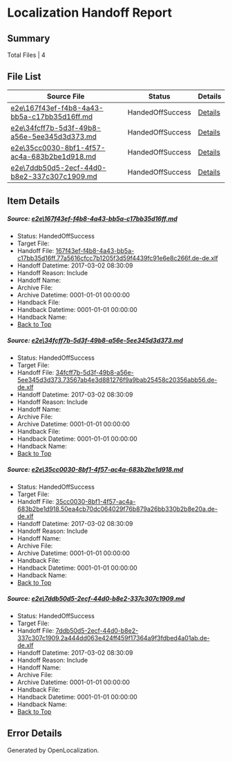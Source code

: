 # <a name='report-top'></a> Localization Handoff Report

## Summary
 Total Files | 4

## File List
 Source File | Status | Details 
 ----------- | ------ | ------- 
 [e2e\167f43ef-f4b8-4a43-bb5a-c17bb35d16ff.md](https://github.com/OpenLocalizationTestOrg/ol-test4/blob/8339e1e05fd63a241dc0dbf04026e45fedb1a915/e2e/167f43ef-f4b8-4a43-bb5a-c17bb35d16ff.md) | HandedOffSuccess | [Details](#a23e04e57391091f76dfdba851ed1300a588ed911)
 [e2e\34fcff7b-5d3f-49b8-a56e-5ee345d3d373.md](https://github.com/OpenLocalizationTestOrg/ol-test4/blob/da39071929c232f89f21b7fbc6a716d7587964db/e2e/34fcff7b-5d3f-49b8-a56e-5ee345d3d373.md) | HandedOffSuccess | [Details](#69deeb8676cd67560b08b9d70e8f21512cc5e69c2)
 [e2e\35cc0030-8bf1-4f57-ac4a-683b2be1d918.md](https://github.com/OpenLocalizationTestOrg/ol-test4/blob/8339e1e05fd63a241dc0dbf04026e45fedb1a915/e2e/35cc0030-8bf1-4f57-ac4a-683b2be1d918.md) | HandedOffSuccess | [Details](#9dab47909aec88720b8dcf1caa3450e42307d6763)
 [e2e\7ddb50d5-2ecf-44d0-b8e2-337c307c1909.md](https://github.com/OpenLocalizationTestOrg/ol-test4/blob/e81c118d0efffb1af3e50032a844752e0d8c1328/e2e/7ddb50d5-2ecf-44d0-b8e2-337c307c1909.md) | HandedOffSuccess | [Details](#1141d73b75812f86f96f5bc6948f65a982953a2f6)

## Item Details
##### <a name='a23e04e57391091f76dfdba851ed1300a588ed911'></a> Source: [e2e\167f43ef-f4b8-4a43-bb5a-c17bb35d16ff.md](https://github.com/OpenLocalizationTestOrg/ol-test4/blob/8339e1e05fd63a241dc0dbf04026e45fedb1a915/e2e/167f43ef-f4b8-4a43-bb5a-c17bb35d16ff.md)
* Status: HandedOffSuccess
* Target File: 
* Handoff File: [167f43ef-f4b8-4a43-bb5a-c17bb35d16ff.77a5616cfcc7b1205f3d59f4439fc91e6e8c266f.de-de.xlf](https://github.com/OpenLocalizationTestOrg/ol-test4-handoff/blob/900952661dab0c9b7b09d9fa094eced53254555a/ol-handoff/OpenLocalizationTestOrg/ol-test4-dede/xinjiang/ht/167f43ef-f4b8-4a43-bb5a-c17bb35d16ff.77a5616cfcc7b1205f3d59f4439fc91e6e8c266f.de-de.xlf)
* Handoff Datetime: 2017-03-02 08:30:09
* Handoff Reason: Include
* Handoff Name: 
* Archive File: 
* Archive Datetime: 0001-01-01 00:00:00
* Handback File: 
* Handback Datetime: 0001-01-01 00:00:00
* Handback Name: 
* [Back to Top](#report-top)

##### <a name='69deeb8676cd67560b08b9d70e8f21512cc5e69c2'></a> Source: [e2e\34fcff7b-5d3f-49b8-a56e-5ee345d3d373.md](https://github.com/OpenLocalizationTestOrg/ol-test4/blob/da39071929c232f89f21b7fbc6a716d7587964db/e2e/34fcff7b-5d3f-49b8-a56e-5ee345d3d373.md)
* Status: HandedOffSuccess
* Target File: 
* Handoff File: [34fcff7b-5d3f-49b8-a56e-5ee345d3d373.73567ab4e3d881276f9a9bab25458c20356abb56.de-de.xlf](https://github.com/OpenLocalizationTestOrg/ol-test4-handoff/blob/900952661dab0c9b7b09d9fa094eced53254555a/ol-handoff/OpenLocalizationTestOrg/ol-test4-dede/xinjiang/ht/34fcff7b-5d3f-49b8-a56e-5ee345d3d373.73567ab4e3d881276f9a9bab25458c20356abb56.de-de.xlf)
* Handoff Datetime: 2017-03-02 08:30:09
* Handoff Reason: Include
* Handoff Name: 
* Archive File: 
* Archive Datetime: 0001-01-01 00:00:00
* Handback File: 
* Handback Datetime: 0001-01-01 00:00:00
* Handback Name: 
* [Back to Top](#report-top)

##### <a name='9dab47909aec88720b8dcf1caa3450e42307d6763'></a> Source: [e2e\35cc0030-8bf1-4f57-ac4a-683b2be1d918.md](https://github.com/OpenLocalizationTestOrg/ol-test4/blob/8339e1e05fd63a241dc0dbf04026e45fedb1a915/e2e/35cc0030-8bf1-4f57-ac4a-683b2be1d918.md)
* Status: HandedOffSuccess
* Target File: 
* Handoff File: [35cc0030-8bf1-4f57-ac4a-683b2be1d918.50ea4cb70dc064029f76b879a26bb330b2b8e20a.de-de.xlf](https://github.com/OpenLocalizationTestOrg/ol-test4-handoff/blob/900952661dab0c9b7b09d9fa094eced53254555a/ol-handoff/OpenLocalizationTestOrg/ol-test4-dede/xinjiang/ht/35cc0030-8bf1-4f57-ac4a-683b2be1d918.50ea4cb70dc064029f76b879a26bb330b2b8e20a.de-de.xlf)
* Handoff Datetime: 2017-03-02 08:30:09
* Handoff Reason: Include
* Handoff Name: 
* Archive File: 
* Archive Datetime: 0001-01-01 00:00:00
* Handback File: 
* Handback Datetime: 0001-01-01 00:00:00
* Handback Name: 
* [Back to Top](#report-top)

##### <a name='1141d73b75812f86f96f5bc6948f65a982953a2f6'></a> Source: [e2e\7ddb50d5-2ecf-44d0-b8e2-337c307c1909.md](https://github.com/OpenLocalizationTestOrg/ol-test4/blob/e81c118d0efffb1af3e50032a844752e0d8c1328/e2e/7ddb50d5-2ecf-44d0-b8e2-337c307c1909.md)
* Status: HandedOffSuccess
* Target File: 
* Handoff File: [7ddb50d5-2ecf-44d0-b8e2-337c307c1909.2a444dd063e424ff459f17364a9f3fdbed4a01ab.de-de.xlf](https://github.com/OpenLocalizationTestOrg/ol-test4-handoff/blob/900952661dab0c9b7b09d9fa094eced53254555a/ol-handoff/OpenLocalizationTestOrg/ol-test4-dede/xinjiang/ht/7ddb50d5-2ecf-44d0-b8e2-337c307c1909.2a444dd063e424ff459f17364a9f3fdbed4a01ab.de-de.xlf)
* Handoff Datetime: 2017-03-02 08:30:09
* Handoff Reason: Include
* Handoff Name: 
* Archive File: 
* Archive Datetime: 0001-01-01 00:00:00
* Handback File: 
* Handback Datetime: 0001-01-01 00:00:00
* Handback Name: 
* [Back to Top](#report-top)


## Error Details

Generated by OpenLocalization.
